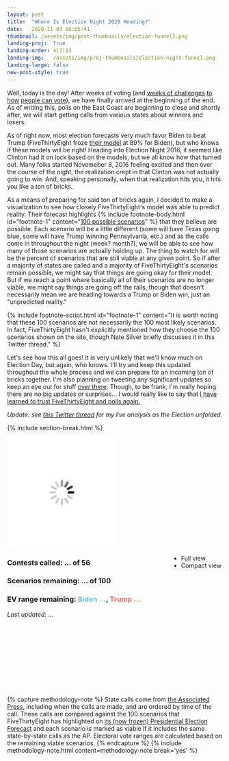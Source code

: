 ```yaml
---
layout: post
title:  "Where Is Election Night 2020 Heading?"
date:   2020-11-03 10:05:41
thumbnail: /assets/img/post-thumbnails/election-funnel2.png
landing-proj:  true
landing-order: 4|7|13
landing-img:   /assets/img/proj-thumbnails/election-night-funnel.png
landing-large: false
new-post-style: true
---
```


Well, today is the day! After weeks of voting (and [weeks of challenges](https://www.axios.com/texas-harris-county-drive-thru-voting-5a874c81-b927-48e7-8dcb-3bc1d5d76f6b.html) [to how](https://www.cnn.com/2020/10/26/politics/wisconsin-mail-in-voting-deadline-supreme-court/index.html) [people can vote](https://www.reuters.com/article/us-usa-election-court-pennsylvania/u-s-supreme-court-deals-blow-to-republicans-in-pennsylvania-north-carolina-vote-by-mail-fights-idUSKBN27D37H)), we have finally arrived at the beginning of the end. As of writing this, polls on the East Coast are beginning to close and shortly after, we will start getting calls from various states about winners and losers. 

As of right now, most election forecasts very much favor Biden to beat Trump (FiveThirtyEight froze [their model](https://projects.fivethirtyeight.com/2020-election-forecast/) at 89% for Biden), but who knows if these models will be right! Heading into Election Night 2016, it seemed like Clinton had it on lock based on the models, but we all know how that turned out. Many folks started Novemeber 8, 2016 feeling excited and then over the course of the night, the realization crept in that Clinton was not actually going to win. And, speaking personally, when that realization hits you, it hits you like a ton of bricks.

As a means of preparing for said ton of bricks again, I decided to make a visualization to see how closely FiveThirtyEight's model was able to predict reality. Their forecast highlights {% include footnote-body.html id="footnote-1" content="<a href='https://twitter.com/natesilver538/status/1300825856072454145'>100 possible scenarios</a>" %} that they believe are possible. Each scenario will be a little different (some will have Texas going blue, some will have Trump winning Pennsylvania, etc.) and as the calls come in throughout the night (week? month?), we will be able to see how many of those scenarios are actually holding up. The thing to watch for will be the percent of scenarios that are still viable at any given point. So if after a majority of states are called and a majority of FiveThirtyEight's scenarios remain possible, we might say that things are going okay for their model. But if we reach a point where basically all of their scenarios are no longer viable, we might say things are going off the rails, though that doesn't necessarily mean we are heading towards a Trump or Biden win, just an "unpredicted reality."

{% include footnote-script.html id="footnote-1" content="It is worth noting that these 100 scenarios are not necessarily the 100 most likely scenarios. In fact, FiveThirtyEight hasn't explicitly mentioned how they choose the 100 scenarios shown on the site, though Nate Silver briefly discusses it in this Twitter thread." %}

Let's see how this all goes! It is very unlikely that we'll know much on Election Day, but again, who knows. I'll try and keep this updated throughout the whole process and we can prepare for an incoming ton of bricks together. I'm also planning on tweeting any significant updates so keep an eye out for stuff [over there](https://twitter.com/ben_tanen/). Though, to be frank, I'm really hoping there are no big updates or surprises... I would really like to say that [I have learned to trust FiveThirtyEight and polls again.](https://www.mcsweeneys.net/articles/im-back-in-a-relationship-with-fivethirtyeights-elections-forecast-model-but-this-time-i-swear-hes-changed)

*Update: see [this Twitter thread](https://twitter.com/ben_tanen/status/1323788861340700672) for my live analysis as the Election unfolded.*

{% include section-break.html %}

<div id="elfun2020-container">
    <div id="elfun2020-loading">
        <img id="loading-spinner" src='/assets/img/loading.gif' />
    </div>
    <div class="columns two" id="elfun2020-title">
        <div class="column" style="width: calc(75% - 15px);">
            <h3><b>Contests called:</b> <span id="states-called">...</span> of 56</h3>
            <h3><b>Scenarios remaining:</b> <span id="scenarios-remaining">...</span> of 100</h3>
            <h3><b>EV range remaining:</b> <span style="color: #77bdee">Biden <span id="ev-range-biden">...</span></span>, <span style="color: #ff6e6c">Trump <span id="ev-range-trump">...</span></span></h3>
            <p style="margin-top: 5px"><i>Last updated: <span id="update-datetime">...</span></i></p>
        </div>
        <div class="column" style="width: calc(25% - 5px);">
            <ul id="elfun2020-view-select">
                <li class="selected">Full view</li>
                <li id="compact">Compact view</li>
            </ul>
        </div>
    </div>
    <div id="elfun2020-viz">
        <svg id="elfun2020-svg"></svg>
    </div>
</div>

{% capture methodology-note %}
State calls come from <a href="https://twitter.com/AP_Politics">the Associated Press</a>, including when the calls are made, and are ordered by time of the call. These calls are compared against the 100 scenarios that FiveThirtyEight has highlighted on <a href="https://projects.fivethirtyeight.com/2020-election-forecast/">its (now frozen) Presidential Election Forecast</a> and each scenario is marked as viable if it includes the same state-by-state calls as the AP. Electoral vote ranges are calculated based on the remaining viable scenarios.
{% endcapture %}
{% include methodology-note.html content=methodology-note break='yes' %}

<link rel="stylesheet" href="/projects/election-night2020-funnel/css/main.style.css" />
<script src="https://d3js.org/d3-time-format.v2.min.js"></script>
<script src='/projects/election-night2020-funnel/js/main.js'></script>


